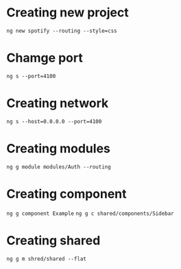 # Creating new project
``` ng new spotify --routing --style=css ```

# Chamge port
``` ng s --port=4100 ```

# Creating network 
``` ng s --host=0.0.0.0 --port=4100 ```

# Creating modules
``` ng g module modules/Auth --routing ```

# Creating component
``` ng g component Example ```
``` ng g c shared/components/Sidebar ```

# Creating shared
``` ng g m shred/shared --flat ```
